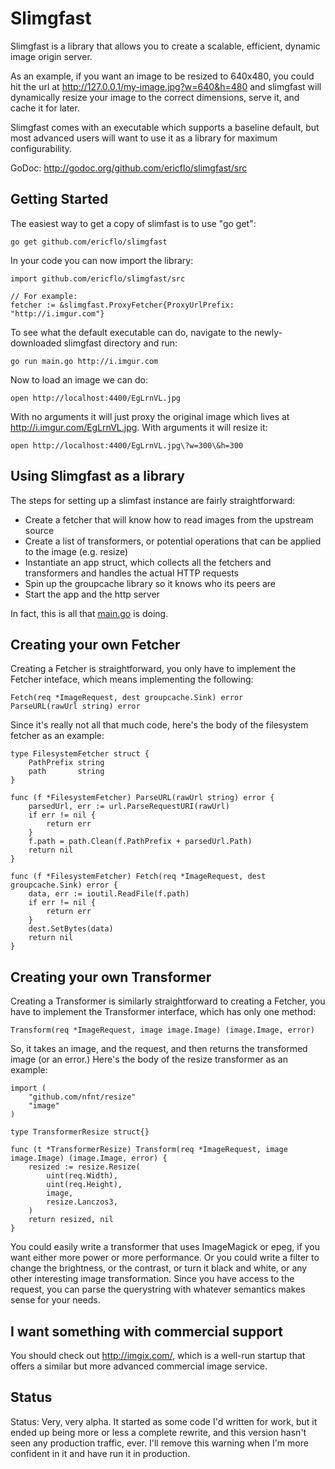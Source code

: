 # Slimgfast

Slimgfast is a library that allows you to create a scalable, efficient, dynamic
image origin server.

As an example, if you want an image to be resized to 640x480, you could hit the
url at http://127.0.0.1/my-image.jpg?w=640&h=480 and slimgfast will dynamically
resize your image to the correct dimensions, serve it, and cache it for later.

Slimgfast comes with an executable which supports a baseline default, but most
advanced users will want to use it as a library for maximum configurability.

GoDoc: http://godoc.org/github.com/ericflo/slimgfast/src

## Getting Started

The easiest way to get a copy of slimfast is to use "go get":

    go get github.com/ericflo/slimgfast

In your code you can now import the library:

    import github.com/ericflo/slimgfast/src

    // For example:
    fetcher := &slimgfast.ProxyFetcher{ProxyUrlPrefix: "http://i.imgur.com"}

To see what the default executable can do, navigate to the newly-downloaded
slimgfast directory and run:

    go run main.go http://i.imgur.com

Now to load an image we can do:

    open http://localhost:4400/EgLrnVL.jpg

With no arguments it will just proxy the original image which lives at
http://i.imgur.com/EgLrnVL.jpg.  With arguments it will resize it:

    open http://localhost:4400/EgLrnVL.jpg\?w=300\&h=300

## Using Slimgfast as a library

The steps for setting up a slimfast instance are fairly straightforward:

* Create a fetcher that will know how to read images from the upstream source
* Create a list of transformers, or potential operations that can be applied to
  the image (e.g. resize)
* Instantiate an app struct, which collects all the fetchers and transformers
  and handles the actual HTTP requests
* Spin up the groupcache library so it knows who its peers are
* Start the app and the http server

In fact, this is all that
[main.go](https://github.com/ericflo/slimgfast/blob/master/main.go) is doing.

## Creating your own Fetcher

Creating a Fetcher is straightforward, you only have to implement the Fetcher
inteface, which means implementing the following:

    Fetch(req *ImageRequest, dest groupcache.Sink) error
    ParseURL(rawUrl string) error

Since it's really not all that much code, here's the body of the filesystem
fetcher as an example:

    type FilesystemFetcher struct {
        PathPrefix string
        path       string
    }

    func (f *FilesystemFetcher) ParseURL(rawUrl string) error {
        parsedUrl, err := url.ParseRequestURI(rawUrl)
        if err != nil {
            return err
        }
        f.path = path.Clean(f.PathPrefix + parsedUrl.Path)
        return nil
    }

    func (f *FilesystemFetcher) Fetch(req *ImageRequest, dest groupcache.Sink) error {
        data, err := ioutil.ReadFile(f.path)
        if err != nil {
            return err
        }
        dest.SetBytes(data)
        return nil
    }

## Creating your own Transformer

Creating a Transformer is similarly straightforward to creating a Fetcher,
you have to implement the Transformer interface, which has only one method:

    Transform(req *ImageRequest, image image.Image) (image.Image, error)

So, it takes an image, and the request, and then returns the transformed image
(or an error.)  Here's the body of the resize transformer as an example:

    import (
        "github.com/nfnt/resize"
        "image"
    )

    type TransformerResize struct{}

    func (t *TransformerResize) Transform(req *ImageRequest, image image.Image) (image.Image, error) {
        resized := resize.Resize(
            uint(req.Width),
            uint(req.Height),
            image,
            resize.Lanczos3,
        )
        return resized, nil
    }

You could easily write a transformer that uses ImageMagick or epeg, if you want
either more power or more performance.  Or you could write a filter to change
the brightness, or the contrast, or turn it black and white, or any other
interesting image transformation.  Since you have access to the request,
you can parse the querystring with whatever semantics makes sense for your
needs.

## I want something with commercial support

You should check out http://imgix.com/, which is a well-run startup that offers
a similar but more advanced commercial image service.

## Status

Status: Very, very alpha.  It started as some code I'd written for work, but
it ended up being more or less a complete rewrite, and this version hasn't seen
any production traffic, ever.  I'll remove this warning when I'm more confident
in it and have run it in production.